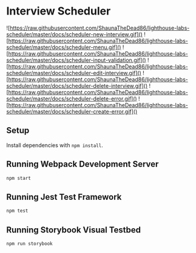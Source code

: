 # Interview Scheduler

![https://raw.githubusercontent.com/ShaunaTheDead86/lighthouse-labs-scheduler/master/docs/scheduler-new-interview.gif]()
![https://raw.githubusercontent.com/ShaunaTheDead86/lighthouse-labs-scheduler/master/docs/scheduler-menu.gif]()
![https://raw.githubusercontent.com/ShaunaTheDead86/lighthouse-labs-scheduler/master/docs/scheduler-input-validation.gif]()
![https://raw.githubusercontent.com/ShaunaTheDead86/lighthouse-labs-scheduler/master/docs/scheduler-edit-interview.gif]()
![https://raw.githubusercontent.com/ShaunaTheDead86/lighthouse-labs-scheduler/master/docs/scheduler-delete-interview.gif]()
![https://raw.githubusercontent.com/ShaunaTheDead86/lighthouse-labs-scheduler/master/docs/scheduler-delete-error.gif]()
![https://raw.githubusercontent.com/ShaunaTheDead86/lighthouse-labs-scheduler/master/docs/scheduler-create-error.gif]()

## Setup

Install dependencies with `npm install`.

## Running Webpack Development Server

```sh
npm start
```

## Running Jest Test Framework

```sh
npm test
```

## Running Storybook Visual Testbed

```sh
npm run storybook
```
